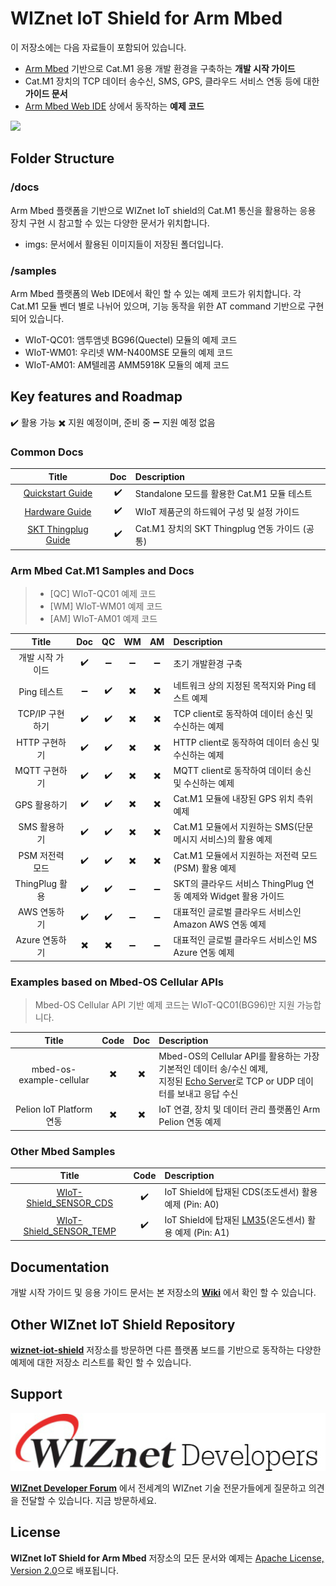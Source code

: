 # WIZnet IoT Shield for Arm Mbed

이 저장소에는 다음 자료들이 포함되어 있습니다.
* [Arm Mbed](https://www.mbed.com/) 기반으로 Cat.M1 응용 개발 환경을 구축하는 **개발 시작 가이드**
* Cat.M1 장치의 TCP 데이터 송수신, SMS, GPS, 클라우드 서비스 연동 등에 대한 **가이드 문서**
* [Arm Mbed Web IDE](https://ide.mbed.com/compiler/) 상에서 동작하는 **예제 코드**

![][hw-stack-nucleo]

## Folder Structure

### /docs
Arm Mbed 플랫폼을 기반으로 WIZnet IoT shield의 Cat.M1 통신을 활용하는 응용 장치 구현 시 참고할 수 있는 다양한 문서가 위치합니다.
* imgs: 문서에서 활용된 이미지들이 저장된 폴더입니다.

### /samples
Arm Mbed 플랫폼의 Web IDE에서 확인 할 수 있는 예제 코드가 위치합니다. 각 Cat.M1 모듈 벤더 별로 나뉘어 있으며, 기능 동작을 위한 AT command 기반으로 구현되어 있습니다.
* WIoT-QC01: 앰투앰넷 BG96(Quectel) 모듈의 예제 코드
* WIoT-WM01: 우리넷 WM-N400MSE 모듈의 예제 코드
* WIoT-AM01: AM텔레콤 AMM5918K 모듈의 예제 코드

## Key features and Roadmap

:heavy_check_mark: 활용 가능  :heavy_multiplication_x: 지원 예정이며, 준비 중  :heavy_minus_sign: 지원 예정 없음

### Common Docs
|        Title       |         Doc        |                            Description                           |
|:------------------:|:------------------:|:----------------------------------------------------------------|
| [Quickstart Guide](https://github.com/Wiznet/wiznet-iot-shield-kr/blob/master/docs/quickstartguide_standalone_mode.md) | :heavy_check_mark: | Standalone 모드를 활용한 Cat.M1 모듈 테스트 |
| [Hardware Guide](https://github.com/Wiznet/wiznet-iot-shield-hardware-kr/blob/master/docs/wiot_hw_overview_n_settings.md) | :heavy_check_mark: | WIoT 제품군의 하드웨어 구성 및 설정 가이드 |
| [SKT Thingplug Guide](https://github.com/Wiznet/wiznet-iot-shield-kr/blob/master/docs/thingplug_guide_common.md) | :heavy_check_mark: | Cat.M1 장치의 SKT Thingplug 연동 가이드 (공통)  |


### Arm Mbed Cat.M1 Samples and Docs

> * [QC] WIoT-QC01 예제 코드
> * [WM] WIoT-WM01 예제 코드
> * [AM] WIoT-AM01 예제 코드


|        Title       |         Doc        |      QC     |      WM     |       AM      |                            Description                           |
|:------------------:|:------------------:|:------------------:|:------------------------:|:------------------------:|:----------------------------------------------------------------|
| 개발 시작 가이드   | :heavy_check_mark: | :heavy_minus_sign: |    :heavy_minus_sign:    |    :heavy_minus_sign:    | 초기 개발환경 구축                                               |
| Ping 테스트        | :heavy_minus_sign: | :heavy_check_mark: |    :heavy_multiplication_x:    |    :heavy_multiplication_x:    | 네트워크 상의 지정된 목적지와 Ping 테스트 예제                   |
| TCP/IP 구현하기 | :heavy_check_mark: | :heavy_check_mark: |    :heavy_multiplication_x:    |    :heavy_multiplication_x:    | TCP client로 동작하여 데이터 송신 및 수신하는 예제               |
| HTTP 구현하기 | :heavy_check_mark: | :heavy_check_mark: |    :heavy_multiplication_x:    |    :heavy_multiplication_x:    | HTTP client로 동작하여 데이터 송신 및 수신하는 예제               |
| MQTT 구현하기 | :heavy_check_mark: | :heavy_check_mark: |    :heavy_multiplication_x:    |    :heavy_multiplication_x:    | MQTT client로 동작하여 데이터 송신 및 수신하는 예제               |
| GPS 활용하기       | :heavy_check_mark: | :heavy_check_mark: |    :heavy_multiplication_x:    |    :heavy_multiplication_x:    | Cat.M1 모듈에 내장된 GPS 위치 측위 예제                          |
| SMS 활용하기       | :heavy_check_mark: | :heavy_check_mark: |    :heavy_multiplication_x:    | :heavy_multiplication_x: | Cat.M1 모듈에서 지원하는 SMS(단문 메시지 서비스)의 활용 예제     |
| PSM 저전력 모드    | :heavy_check_mark: | :heavy_check_mark: |    :heavy_multiplication_x:    | :heavy_multiplication_x: | Cat.M1 모듈에서 지원하는 저전력 모드(PSM) 활용 예제              |
| ThingPlug 활용 | :heavy_check_mark: | :heavy_check_mark: | :heavy_minus_sign:  | :heavy_minus_sign:  | SKT의 클라우드 서비스 ThingPlug 연동 예제와 Widget 활용 가이드 |
| AWS 연동하기       | :heavy_check_mark: | :heavy_check_mark: |    :heavy_minus_sign:    |    :heavy_minus_sign:    | 대표적인 글로벌 클라우드 서비스인 Amazon AWS 연동 예제           |
| Azure 연동하기     | :heavy_multiplication_x: | :heavy_multiplication_x: |    :heavy_minus_sign:    |    :heavy_minus_sign:    | 대표적인 글로벌 클라우드 서비스인 MS Azure 연동 예제             |

### Examples based on Mbed-OS Cellular APIs
> Mbed-OS Cellular API 기반 예제 코드는 WIoT-QC01(BG96)만 지원 가능합니다.

|        Title       |     Code      |     Doc      |                   Description                    |
|:------------------:|:-------------:|:------------:|:-------------------------------------------------|
| mbed-os-example-cellular | :heavy_multiplication_x: | :heavy_multiplication_x: | Mbed-OS의 Cellular API를 활용하는 가장 기본적인 데이터 송/수신 예제,<br>지정된 [Echo Server](echo.mbedcloudtesting.com)로 TCP or UDP 데이터를 보내고 응답 수신 |
| Pelion IoT Platform 연동 | :heavy_multiplication_x: | :heavy_multiplication_x: | IoT 연결, 장치 및 데이터 관리 플랫폼인 Arm Pelion 연동 예제 | 


### Other Mbed Samples
|        Title       |     Code      |                            Description                           |
|:------------------:|:------------------:|:----------------------------------------------------------------|
| [WIoT-Shield_SENSOR_CDS](https://github.com/Wiznet/wiznet-iot-shield-mbed-kr/tree/master/samples/WIoT-Shield/WIZnet-IoTShield-SENSOR_CDS) | :heavy_check_mark: | IoT Shield에 탑재된 CDS(조도센서) 활용 예제 (Pin: A0) |
| [WIoT-Shield_SENSOR_TEMP](https://github.com/Wiznet/wiznet-iot-shield-mbed-kr/tree/master/samples/WIoT-Shield/WIZnet-IoTShield-SENSOR_TEMP) | :heavy_check_mark: | IoT Shield에 탑재된 [LM35](http://www.ti.com/lit/ds/symlink/lm35.pdf)(온도센서) 활용 예제 (Pin: A1) |


## Documentation
개발 시작 가이드 및 응용 가이드 문서는 본 저장소의 **[Wiki](https://github.com/Wiznet/wiznet-iot-shield-mbed-kr/wiki/)** 에서 확인 할 수 있습니다.


## Other WIZnet IoT Shield Repository
**[wiznet-iot-shield](https://github.com/Wiznet/wiznet-iot-shield-kr/)** 저장소를 방문하면 다른 플랫폼 보드를 기반으로 동작하는 다양한 예제에 대한 저장소 리스트를 확인 할 수 있습니다.


## Support

[![WIZnet Developer Forum][forum]](https://forum.wiznet.io/)

**[WIZnet Developer Forum](https://forum.wiznet.io/)** 에서 전세계의 WIZnet 기술 전문가들에게 질문하고 의견을 전달할 수 있습니다.
지금 방문하세요.

## License
**WIZnet IoT Shield for Arm Mbed** 저장소의 모든 문서와 예제는 [Apache License, Version 2.0](https://www.apache.org/licenses/LICENSE-2.0)으로 배포됩니다.



[forum]: ./docs/imgs/forum.jpg
[hw-stack-nucleo]: ./docs/imgs/hw/WIoT-Shield-QC01-Nucleo-L476RG.png


